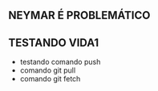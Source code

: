## NEYMAR É PROBLEMÁTICO
## TESTANDO VIDA1

* testando comando push
* comando git pull
* comando git fetch
